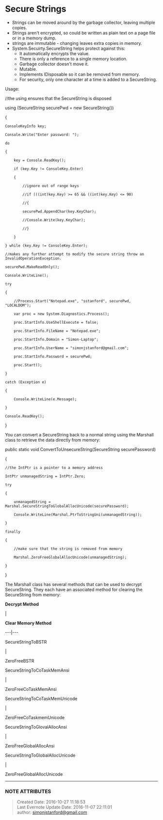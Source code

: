 # Secure Strings

  * Strings can be moved around by the garbage collector, leaving multiple copies.
  * Strings aren't encrypted, so could be written as plain text on a page file or in a memory dump.
  * strings are immutable - changing leaves extra copies in memory.
  * System.Secuirty.SecureString helps protect against this: 
    * It automatically encrypts the value.
    * There is only a reference to a single memory location.
    * Garbage collector doesn't move it.
    * Mutable.
    * Implements IDisposable so it can be removed from memory.
    * For security, only one character at a time is added to a SecureString.

  

  

Usage:

  

//the using ensures that the SecureString is disposed

using (SecureString securePwd = new SecureString())

{

    ConsoleKeyInfo key;

    Console.Write("Enter password: ");

    do

    {

        key = Console.ReadKey();

        if (key.Key != ConsoleKey.Enter)

        {

            //ignore out of range keys

            //if (((int)key.Key) >= 65 && ((int)key.Key) <= 90)

            //{

            securePwd.AppendChar(key.KeyChar);

            //Console.Write(key.KeyChar);

            //}

        }

    } while (key.Key != ConsoleKey.Enter);

    //makes any further attempt to modify the secure string throw an InvalidOperationException.

    securePwd.MakeReadOnly();

    Console.WriteLine();

    try

    {

        //Process.Start("Notepad.exe", "sstanford", securePwd, "LOCALDOM");

        var proc = new System.Diagnostics.Process();

        proc.StartInfo.UseShellExecute = false;

        proc.StartInfo.FileName = "Notepad.exe";

        proc.StartInfo.Domain = "Simon-Laptop";

        proc.StartInfo.UserName = "simonjstanford@gmail.com";

        proc.StartInfo.Password = securePwd;

        proc.Start();

    }

    catch (Exception e)

    {

        Console.WriteLine(e.Message);

    }

    Console.ReadKey();

}

  

You can convert a SecureString back to a normal string using the Marshall
class to retrieve the data directly from memory:

  

public static void ConvertToUnsecureString(SecureString securePassword)

{

    //the IntPtr is a pointer to a memory address

    IntPtr unmanagedString = IntPtr.Zero;

    try

    {

        unmanagedString = Marshal.SecureStringToGlobalAllocUnicode(securePassword);

        Console.WriteLine(Marshal.PtrToStringUni(unmanagedString));

    }

    finally

    {

        //make sure that the string is removed from memory

        Marshal.ZeroFreeGlobalAllocUnicode(unmanagedString);

    }

}

  

  

The Marshall class has several methods that can be used to decrypt
SecureString. They each have an associated method for clearing the
SecureString from memory:

  

 **Decrypt Method**

|

 **Clear Memory Method**  
  
---|---  
  
SecureStringToBSTR

|

ZeroFreeBSTR  
  
SecureStringToCoTaskMemAnsi

|

ZeroFreeCoTaskMemAnsi  
  
SecureStringToCoTaskMemUnicode

|

ZeroFreeCoTaskmemUnicode  
  
SecureStringToGlovalAllocAnsi

|

ZeroFreeGlobalAllocAnsi  
  
SecureStringToGlobalAllocUnicode

|

ZeroFreeGlobalAllocUnicode  
  
  

  


---
### NOTE ATTRIBUTES
>Created Date: 2016-10-27 11:18:53  
>Last Evernote Update Date: 2016-11-07 22:11:01  
>author: simonjstanford@gmail.com  